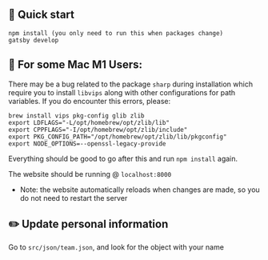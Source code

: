 ## 🚀 Quick start

```
npm install (you only need to run this when packages change)
gatsby develop
```
## 🔨 For some Mac M1 Users:
There may be a bug related to the package `sharp` during installation which require you to install `libvips` along with other configurations for path variables. If you do encounter this errors, please:

```
brew install vips pkg-config glib zlib  
export LDFLAGS="-L/opt/homebrew/opt/zlib/lib"  
export CPPFLAGS="-I/opt/homebrew/opt/zlib/include"
export PKG_CONFIG_PATH="/opt/homebrew/opt/zlib/lib/pkgconfig"
export NODE_OPTIONS=--openssl-legacy-provide
```

Everything should be good to go after this and run `npm install` again.


The website should be running @ `localhost:8000` 
- Note: the website automatically reloads when changes are made, so you do not need to restart the server

## ✏️ Update personal information

Go to `src/json/team.json`, and look for the object with your name

